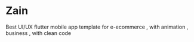 # Zain
Best UI/UX flutter mobile app template for e-ecommerce , with animation , business , with clean code
